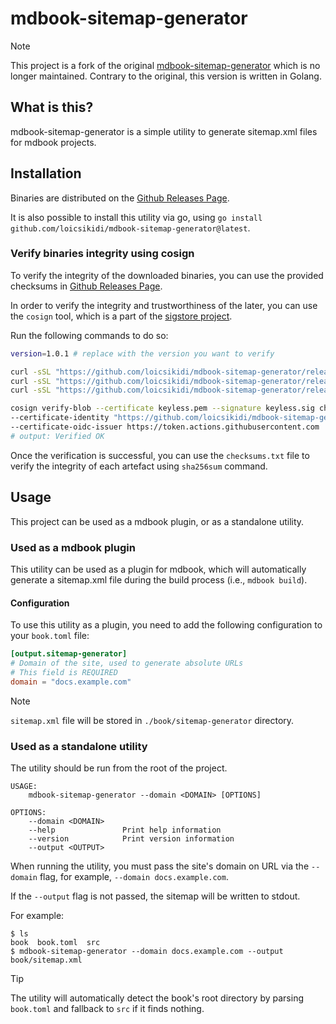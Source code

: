 # mdbook-sitemap-generator

> [!NOTE]
> This project is a fork of the original [mdbook-sitemap-generator](https://github.com/rxdn/mdbook-sitemap-generator) which is no longer maintained.
> Contrary to the original, this version is written in Golang.

## What is this?

mdbook-sitemap-generator is a simple utility to generate sitemap.xml files for mdbook projects.

## Installation

Binaries are distributed on the [Github Releases Page](https://github.com/loicsikidi/mdbook-sitemap-generator/releases).

It is also possible to install this utility via go, using `go install github.com/loicsikidi/mdbook-sitemap-generator@latest`.

### Verify binaries integrity using cosign

To verify the integrity of the downloaded binaries, you can use the provided checksums in [Github Releases Page](https://github.com/loicsikidi/mdbook-sitemap-generator/releases).

In order to verify the integrity and trustworthiness of the later, you can use the `cosign` tool, which is a part of the [sigstore project](https://sigstore.dev/).

Run the following commands to do so:

```bash
version=1.0.1 # replace with the version you want to verify

curl -sSL "https://github.com/loicsikidi/mdbook-sitemap-generator/releases/download/v${version}/mdbook-sitemap-generator_${version}_checksums.txt-keyless.pem" -o keyless.pem
curl -sSL "https://github.com/loicsikidi/mdbook-sitemap-generator/releases/download/v${version}/mdbook-sitemap-generator_${version}_checksums.txt-keyless.sig" -o keyless.sig
curl -sSL "https://github.com/loicsikidi/mdbook-sitemap-generator/releases/download/v${version}/mdbook-sitemap-generator_${version}_checksums.txt" -o checksums.txt

cosign verify-blob --certificate keyless.pem --signature keyless.sig checksums.txt \
--certificate-identity "https://github.com/loicsikidi/mdbook-sitemap-generator/.github/workflows/release.yaml@refs/tags/v${version}" \
--certificate-oidc-issuer https://token.actions.githubusercontent.com
# output: Verified OK
```

Once the verification is successful, you can use the `checksums.txt` file to verify the integrity of each artefact using `sha256sum` command.

## Usage

This project can be used as a mdbook plugin, or as a standalone utility.

### Used as a mdbook plugin

This utility can be used as a plugin for mdbook, which will automatically generate a sitemap.xml file during the build process (i.e., `mdbook build`).

#### Configuration

To use this utility as a plugin, you need to add the following configuration to your `book.toml` file:

```toml
[output.sitemap-generator]
# Domain of the site, used to generate absolute URLs
# This field is REQUIRED
domain = "docs.example.com"
```

> [!NOTE]
> `sitemap.xml` file will be stored in `./book/sitemap-generator` directory.

### Used as a standalone utility

The utility should be run from the root of the project.

```
USAGE:
    mdbook-sitemap-generator --domain <DOMAIN> [OPTIONS]

OPTIONS:
    --domain <DOMAIN>
    --help               Print help information
    --version            Print version information
    --output <OUTPUT>
```

When running the utility, you must pass the site's domain on URL via the `--domain` flag, for example, `--domain docs.example.com`.

If the `--output` flag is not passed, the sitemap will be written to stdout.

For example:
```
$ ls
book  book.toml  src
$ mdbook-sitemap-generator --domain docs.example.com --output book/sitemap.xml
```

> [!TIP]
> The utility will automatically detect the book's root directory by parsing `book.toml` and fallback to `src` if it finds nothing.
